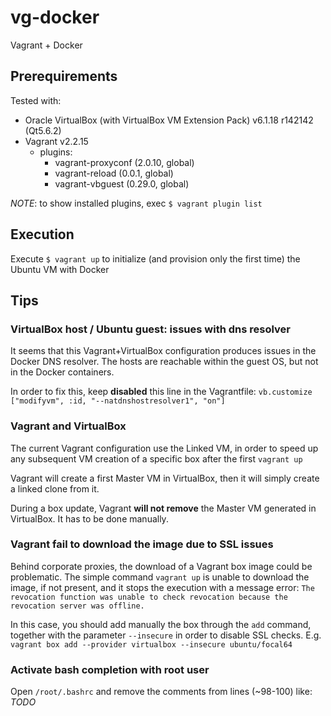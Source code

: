 # vg-docker

Vagrant + Docker

## Prerequirements

Tested with:
 - Oracle VirtualBox (with VirtualBox VM Extension Pack) v6.1.18 r142142 (Qt5.6.2) 
 - Vagrant v2.2.15
   - plugins:
     - vagrant-proxyconf (2.0.10, global)
     - vagrant-reload (0.0.1, global)
     - vagrant-vbguest (0.29.0, global)

_NOTE_: to show installed plugins, exec `$ vagrant plugin list`

## Execution

Execute `$ vagrant up` to initialize (and provision only the first time) the Ubuntu VM with Docker

## Tips

### VirtualBox host / Ubuntu guest: issues with dns resolver

It seems that this Vagrant+VirtualBox configuration produces issues in the Docker DNS resolver. The hosts are reachable within the guest OS, but not in the Docker containers.

In order to fix this, keep **disabled** this line in the Vagrantfile: `vb.customize ["modifyvm", :id, "--natdnshostresolver1", "on"]`

### Vagrant and VirtualBox

The current Vagrant configuration use the Linked VM, in order to speed up any subsequent VM creation of a specific box after the first `vagrant up`

Vagrant will create a first Master VM in VirtualBox, then it will simply create a linked clone from it.

During a box update, Vagrant **will not remove** the Master VM generated in VirtualBox. It has to be done manually.

### Vagrant fail to download the image due to SSL issues

Behind corporate proxies, the download of a Vagrant box image could be problematic. The simple command `vagrant up` is unable to download the image, if not present, and it stops the execution with a message error: `The revocation function was unable to check revocation because the revocation server was offline.`

In this case, you should add manually the box through the `add` command, together with the parameter `--insecure` in order to disable SSL checks.
E.g. ` vagrant box add --provider virtualbox --insecure ubuntu/focal64`

### Activate bash completion with root user

Open `/root/.bashrc` and remove the comments from lines (~98-100) like:
_TODO_
